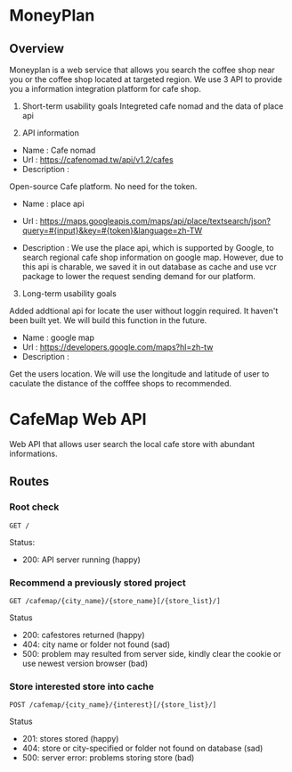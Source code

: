 # MoneyPlan

Overview
--
Moneyplan is a web service that allows you search the coffee shop near you or the coffee shop located at targeted region.
We use 3 API to provide you a information integration platform for cafe shop.

1. Short-term usability goals
Integreted cafe nomad and the data of place api


2. API  information
* Name : Cafe nomad
* Url : https://cafenomad.tw/api/v1.2/cafes
* Description : 

Open-source Cafe platform. No need for the token.

* Name : place api
* Url : https://maps.googleapis.com/maps/api/place/textsearch/json?query=#{input}&key=#{token}&language=zh-TW

* Description : 
We use the place api, which is supported by Google, to search regional cafe shop information on google map. However, due to this api is charable, we saved it in out database as cache and use vcr package to lower the request sending demand for our platform.

3. Long-term usability goals

Added addtional api for locate the user without loggin required.
It haven't been built yet. We will build this function in the future.

* Name : google map
* Url : https://developers.google.com/maps?hl=zh-tw
* Description : 

Get the users location. We will use the longitude and latitude of user to caculate the distance of the cofffee shops to recommended.


# CafeMap Web API

Web API that allows user search the local cafe store with abundant informations.

## Routes

### Root check

`GET /`

Status:

- 200: API server running (happy)

### Recommend a previously stored project

`GET /cafemap/{city_name}/{store_name}[/{store_list}/]`

Status

- 200: cafestores returned (happy)
- 404: city name or folder not found (sad)
- 500: problem may resulted from server side, kindly clear the cookie or use newest version browser (bad)

### Store interested store into cache

`POST /cafemap/{city_name}/{interest}[/{store_list}/]`

Status

- 201: stores stored (happy)
- 404: store or city-specified or folder not found on database  (sad)
- 500: server error: problems storing store  (bad)

